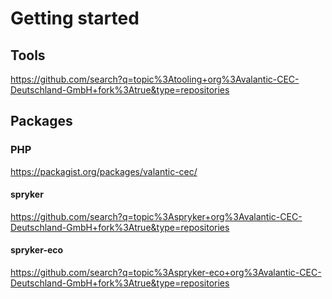 # Getting started

## Tools
https://github.com/search?q=topic%3Atooling+org%3Avalantic-CEC-Deutschland-GmbH+fork%3Atrue&type=repositories

## Packages

### PHP
https://packagist.org/packages/valantic-cec/

#### spryker
https://github.com/search?q=topic%3Aspryker+org%3Avalantic-CEC-Deutschland-GmbH+fork%3Atrue&type=repositories

#### spryker-eco
https://github.com/search?q=topic%3Aspryker-eco+org%3Avalantic-CEC-Deutschland-GmbH+fork%3Atrue&type=repositories
